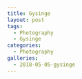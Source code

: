 ```yaml
---
title: Gysinge
layout: post
tags:
  - Photography
  - Gysinge
categories:
  - Photography
galleries: 
  - 2018-05-05-gysinge
---
```

